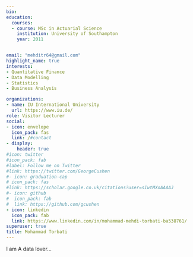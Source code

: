 ```yaml
---
bio: 
education:
  courses:
  - course: MSc in Actuarial Science
    institution: University of Southampton
    year: 2011


email: "mehditr64@gmail.com"
highlight_name: true
interests:
- Quantitative Finance
- Data Modelling
- Statistics
- Business Analysis

organizations:
- name: IU International University
  url: https://www.iu.de/
role: Visitor Lecturer 
social:
- icon: envelope
  icon_pack: fas
  link: /#contact
- display:
    header: true
#icon: twitter
#icon_pack: fab
#label: Follow me on Twitter
#link: https://twitter.com/GeorgeCushen
#- icon: graduation-cap
# icon_pack: fas
#link: https://scholar.google.co.uk/citations?user=sIwtMXoAAAAJ
#- icon: github
#  icon_pack: fab
#  link: https://github.com/gcushen
- icon: linkedin
  icon_pack: fab
  link: https://www.linkedin.com/in/mohammad-mehdi-torbati-ba538761/
superuser: true
title: Mohammad Torbati
---
```


I am A data lover...


